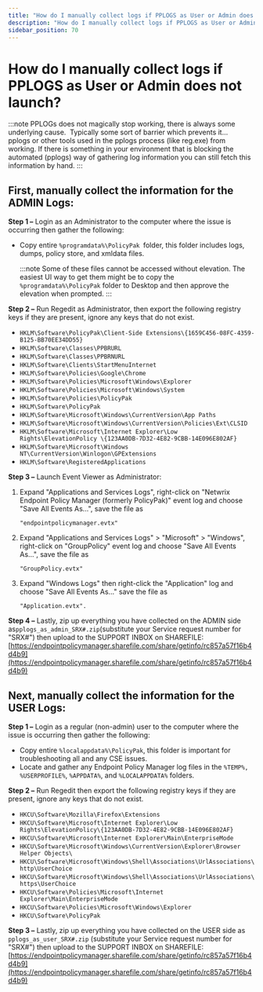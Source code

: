 ```yaml
---
title: "How do I manually collect logs if PPLOGS as User or Admin does not launch?"
description: "How do I manually collect logs if PPLOGS as User or Admin does not launch?"
sidebar_position: 70
---
```


# How do I manually collect logs if PPLOGS as User or Admin does not launch?

:::note
PPLOGs does not magically stop working, there is always some underlying cause.  Typically
some sort of barrier which prevents it... pplogs or other tools used in the pplogs process (like
reg.exe) from working. If there is something in your environment that is blocking the automated
(pplogs) way of gathering log information you can still fetch this information by hand.
:::


## First, manually collect the information for the ADMIN Logs:

**Step 1 –** Login as an Administrator to the computer where the issue is occurring then gather the
following:

- Copy entire `%programdata%\PolicyPak `folder, this folder includes logs, dumps, policy store, and
  xmldata files.

  :::note
  Some of these files cannot be accessed without elevation. The easiest UI way to get
  them might be to copy the` %programdata%\PolicyPak` folder to Desktop and then approve the
  elevation when prompted.
  :::


**Step 2 –** Run Regedit as Administrator, then export the following registry keys if they are
present, ignore any keys that do not exist.

- `HKLM\Software\PolicyPak\Client-Side Extensions\{1659C456-08FC-4359-B125-BB70EE34DD55}`
- `HKLM\Software\Classes\PPBRURL`
- `HKLM\Software\Classes\PPBRNURL`
- `HKLM\Software\Clients\StartMenuInternet`
- `HKLM\Software\Policies\Google\Chrome`
- `HKLM\Software\Policies\Microsoft\Windows\Explorer`
- `HKLM\Software\Policies\Microsoft\Windows\System`
- `HKLM\Software\Policies\PolicyPak`
- `HKLM\Software\PolicyPak`
- `HKLM\Software\Microsoft\Windows\CurrentVersion\App Paths`
- `HKLM\Software\Microsoft\Windows\CurrentVersion\Policies\Ext\CLSID`
- `HKLM\Software\Microsoft\Internet Explorer\Low Rights\ElevationPolicy \{123AA0DB-7D32-4E82-9CBB-14E096E802AF}`
- `HKLM\Software\Microsoft\Windows NT\CurrentVersion\Winlogon\GPExtensions`
- `HKLM\Software\RegisteredApplications`

**Step 3 –** Launch Event Viewer as Administrator:

1. Expand "Applications and Services Logs", right-click on "Netwrix Endpoint Policy Manager
   (formerly PolicyPak)" event log and choose "Save All Events As…", save the file as

   `"endpointpolicymanager.evtx"`

2. Expand "Applications and Services Logs" > "Microsoft" > "Windows", right-click on "GroupPolicy"
   event log and choose "Save All Events As…", save the file as

   `"GroupPolicy.evtx"`

3. Expand "Windows Logs" then right-click the "Application" log and choose "Save All Events As…"
   save the file as

   `"Application.evtx".`

**Step 4 –** Lastly, zip up everything you have collected on the ADMIN side
as`pplogs_as_admin_SRX#.zip`(substitute your Service request number for "SRX#") then upload to the
SUPPORT INBOX on SHAREFILE:
[https://endpointpolicymanager.sharefile.com/share/getinfo/rc857a57f16b4d4b9](https://endpointpolicymanager.sharefile.com/share/getinfo/rc857a57f16b4d4b9)

## Next, manually collect the information for the USER Logs:

**Step 1 –** Login as a regular (non-admin) user to the computer where the issue is occurring then
gather the following:

- Copy entire `%localappdata%\PolicyPak`, this folder is important for troubleshooting all and any
  CSE issues.
- Locate and gather any Endpoint Policy Manager log files in the `%TEMP%, %USERPROFILE%`,
  `%APPDATA%`, and `%LOCALAPPDATA%` folders.

**Step 2 –** Run Regedit then export the following registry keys if they are present, ignore any
keys that do not exist.

- `HKCU\Software\Mozilla\Firefox\Extensions`
- `HKCU\Software\Microsoft\Internet Explorer\Low Rights\ElevationPolicy\{123AA0DB-7D32-4E82-9CBB-14E096E802AF}`
- `HKCU\Software\Microsoft\Internet Explorer\Main\EnterpriseMode`
- `HKCU\Software\Microsoft\Windows\CurrentVersion\Explorer\Browser Helper Objects\`
- `HKCU\Software\Microsoft\Windows\Shell\Associations\UrlAssociations\http\UserChoice`
- `HKCU\Software\Microsoft\Windows\Shell\Associations\UrlAssociations\https\UserChoice`
- `HKCU\Software\Policies\Microsoft\Internet Explorer\Main\EnterpriseMode`
- `HKCU\Software\Policies\Microsoft\Windows\Explorer`
- `HKCU\Software\PolicyPak`

**Step 3 –** Lastly, zip up everything you have collected on the USER side as
`pplogs_as_user_SRX#.zip` (substitute your Service request number for "SRX#") then upload to the
SUPPORT INBOX on SHAREFILE:
[https://endpointpolicymanager.sharefile.com/share/getinfo/rc857a57f16b4d4b9](https://endpointpolicymanager.sharefile.com/share/getinfo/rc857a57f16b4d4b9)

